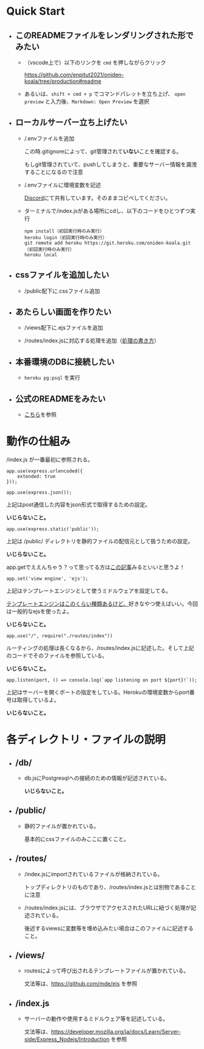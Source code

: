 # Quick Start
- ## このREADMEファイルをレンダリングされた形でみたい

    - （vscode上で）以下のリンクを `cmd` を押しながらクリック

        https://github.com/enpitut2021/oniden-koala/tree/production#readme

    - あるいは、`shift + cmd + p` でコマンドパレットを立ち上げ、 `open preview` と入力後、`Markdown: Open Preview` を選択

- ## ローカルサーバー立ち上げたい

    - /.envファイルを追加

        この時.gitignoreによって、git管理されて**いない**ことを確認する。

        もしgit管理されていて、pushしてしまうと、重要なサーバー情報を漏洩することになるので注意

    - /.envファイルに環境変数を記述

        [Discord](https://discord.com/channels/862980148584382496/869560552060506112/907528794263420958)にて共有しています。そのままコピペしてください。

    - ターミナルで/index.jsがある場所にcdし、以下のコードをひとつずつ実行

        ```
        npm install（初回実行時のみ実行）
        heroku login（初回実行時のみ実行）
        git remote add heroku https://git.heroku.com/oniden-koala.git（初回実行時のみ実行）
        heroku local
        ```

- ## cssファイルを追加したい

    - /public配下に.cssファイル追加

- ## あたらしい画面を作りたい

    - /views配下に.ejsファイルを追加

    - /routes/index.jsに対応する処理を追加（[処理の書き方](https://developer.mozilla.org/ja/docs/Learn/Server-side/Express_Nodejs/Introduction)）

- ## 本番環境のDBに接続したい

    - `heroku pg:psql` を実行

- ## 公式のREADMEをみたい

    - [こちら](./README.ja.md)を参照

# 動作の仕組み
/index.js が一番最初に参照される。
```
app.use(express.urlencoded({
    extended: true
}));

app.use(express.json());
```
上記はpost通信した内容をjson形式で取得するための設定。

**いじらないこと。**

```
app.use(express.static('public'));
```
上記は /public/ ディレクトリを静的ファイルの配信元として扱うための設定。

**いじらないこと。**

app.getでええんちゃう？って思ってる方は[この記事](https://www.i-ryo.com/entry/2020/04/16/215205#ressend%E3%83%A1%E3%82%BD%E3%83%83%E3%83%89%E3%81%A7HTML%E3%82%B3%E3%83%BC%E3%83%89%E3%82%92%E8%A1%A8%E7%A4%BA%E3%81%99%E3%82%8B)みるといいと思うよ！

```
app.set('view engine', 'ejs');
```
上記はテンプレートエンジンとして使うミドルウェアを設定してる。

[テンプレートエンジンはこのくらい種類あるけど、](https://expressjs.com/en/resources/template-engines.html)好きなやつ使えばいい。今回は一般的なejsを使ったよ。

**いじらないこと。**

```
app.use("/", require("./routes/index"))
```

ルーティングの処理は長くなるから、/routes/index.jsに記述した。そして上記のコードでそのファイルを参照している。

**いじらないこと。**

```
app.listen(port, () => console.log(`app listening on port ${port}!`));
```
上記はサーバーを開くポートの指定をしている。Herokuの環境変数からport番号は取得しているよ。

**いじらないこと。**

# 各ディレクトリ・ファイルの説明
- ## /db/

    - db.jsにPostgresqlへの接続のための情報が記述されている。

        **いじらないこと。**

- ## /public/

    - 静的ファイルが置かれている。

        基本的にcssファイルのみここに置くこと。

- ## /routes/

    - /index.jsにimportされているファイルが格納されている。

        トップディレクトリのものであり、/routes/index.jsとは別物であることに注意

    - /routes/index.jsには、ブラウザでアクセスされたURLに紐づく処理が記述されている。

        後述するviewsに変数等を埋め込みたい場合はこのファイルに記述すること。

- ## /views/

    - routesによって呼び出されるテンプレートファイルが置かれている。

        文法等は、https://github.com/mde/ejs を参照

- ## /index.js

    - サーバーの動作や使用するミドルウェア等を記述している。

        文法等は、https://developer.mozilla.org/ja/docs/Learn/Server-side/Express_Nodejs/Introduction を参照